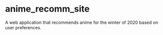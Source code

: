 # anime_recomm_site
A web application that recommends anime for the winter of 2020 based on user preferences.
